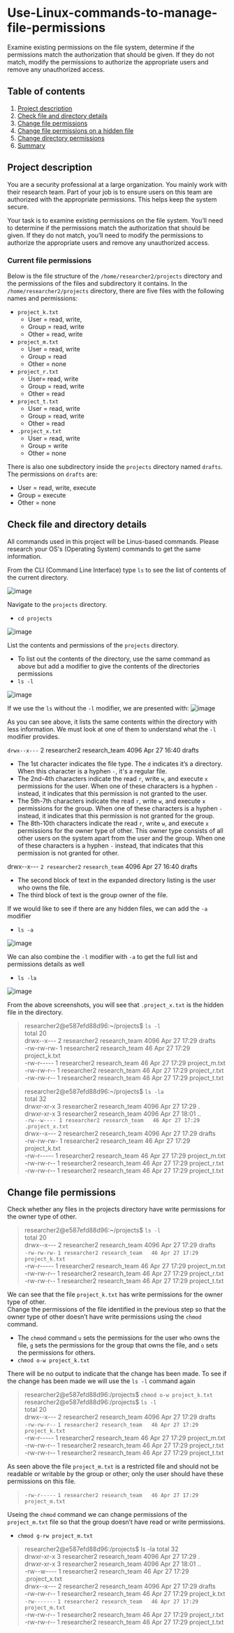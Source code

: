 # Use-Linux-commands-to-manage-file-permissions
Examine existing permissions on the file system, determine if the permissions match the authorization that should be given. If they do not match, modify the permissions to authorize the appropriate users and remove any unauthorized access.

## Table of contents

1. [Project description](#description)
2. [Check file and directory details](#details)
3. [Change file permissions](#permissions)
4. [Change file permissions on a hidden file](#permissions2)
5. [Change directory permissions](#permissions3)
6. [Summary](#permissions4)

## Project description <a name="description">
You are a security professional at a large organization. You mainly work with their research team. Part of your job is to ensure users on this team are authorized with the appropriate permissions. This helps keep the system secure. 

Your task is to examine existing permissions on the file system. You’ll need to determine if the permissions match the authorization that should be given. If they do not match, you’ll need to modify the permissions to authorize the appropriate users and remove any unauthorized access.

### Current file permissions
Below is the file structure of the `/home/researcher2/projects` directory
and the permissions of the files and subdirectory it contains.
In the `/home/researcher2/projects` directory, there are five files with the following
names and permissions:
* `project_k.txt`
  * User = read, write,
  * Group = read, write
  * Other = read, write
* `project_m.txt`
  * User = read, write
  * Group = read
  * Other = none
* `project_r.txt`
  * User= read, write
  * Group = read, write
  * Other = read
* `project_t.txt`
  * User = read, write
  * Group = read, write
  * Other = read
* `.project_x.txt`
  * User = read, write
  * Group = write
  * Other = none

There is also one subdirectory inside the `projects` directory named `drafts`. The
permissions on `drafts` are:
* User = read, write, execute
* Group = execute
* Other = none

## Check file and directory details <a name="details">
All commands used in this project will be Linus-based commands. Please research your OS's (Operating System) commands to get the same information.

From the CLI (Command Line Interface) type `ls` to see the list of contents of the current directory.

![image](https://github.com/IzharSalvanaSyed/Use-Linux-commands-to-manage-file-permissions/assets/156041933/19fd024c-12fb-42e1-99a8-925af0cfbfe5)

Navigate to the `projects` directory. 
* `cd projects`

![image](https://github.com/IzharSalvanaSyed/Use-Linux-commands-to-manage-file-permissions/assets/156041933/22d3af9c-f9b9-40fe-886c-986c6916fdf9)

List the contents and permissions of the `projects` directory.
* To list out the contents of the directory, use the same command as above but add a modifier to give the contents of the directories permissions
* `ls -l`

![image](https://github.com/IzharSalvanaSyed/Use-Linux-commands-to-manage-file-permissions/assets/156041933/d8abc7c4-0dd9-46d1-a1f2-c08d43d09931)

If we use the `ls` without the `-l` modifier, we are presented with:
![image](https://github.com/IzharSalvanaSyed/Use-Linux-commands-to-manage-file-permissions/assets/156041933/1d74e277-a380-4173-ae30-642fd823741b)

As you can see above, it lists the same contents within the directory with less information. We must look at one of them to understand what the `-l` modifier provides.

`drwx--x---` 2 researcher2 research_team 4096 Apr 27 16:40 drafts

* The 1st character indicates the file type. The `d` indicates it’s a directory. When this character is a hyphen `-`, it's a regular file.
* The 2nd-4th characters indicate the read `r`, write `w`, and execute `x` permissions for the user. When one of these characters is a hyphen `-` instead, it indicates that this permission is not granted to the user.
* The 5th-7th characters indicate the read `r`, write `w`, and execute `x` permissions for the group. When one of these characters is a hyphen `-` instead, it indicates that this permission is not granted for the group.
* The 8th-10th characters indicate the read `r`, write `w`, and execute `x` permissions for the owner type of other. This owner type consists of all other users on the system apart from the user and the group. When one of these characters is a hyphen `-` instead, that indicates that this permission is not granted for other.

drwx--x--- `2 researcher2` `research_team` 4096 Apr 27 16:40 drafts

* The second block of text in the expanded directory listing is the user who owns the file.
* The third block of text is the group owner of the file.

If we would like to see if there are any hidden files, we can add the `-a` modifier 
* `ls -a`

![image](https://github.com/IzharSalvanaSyed/Use-Linux-commands-to-manage-file-permissions/assets/156041933/ad84e9e1-71c5-475e-8d4f-17d4303d738f)

We can also combine the `-l` modifier with `-a` to get the full list and permissions details  as well
* `ls -la`

![image](https://github.com/IzharSalvanaSyed/Use-Linux-commands-to-manage-file-permissions/assets/156041933/7a85af27-67be-407d-bd3f-aa651465de14)

From the above screenshots, you will see that `.project_x.txt` is the hidden file in the directory.

>researcher2@e587efd88d96:~/projects$ `ls -l`  
total 20  
drwx--x--- 2 researcher2 research_team 4096 Apr 27 17:29 drafts  
-rw-rw-rw- 1 researcher2 research_team   46 Apr 27 17:29 project_k.txt  
-rw-r----- 1 researcher2 research_team   46 Apr 27 17:29 project_m.txt  
-rw-rw-r-- 1 researcher2 research_team   46 Apr 27 17:29 project_r.txt  
-rw-rw-r-- 1 researcher2 research_team   46 Apr 27 17:29 project_t.txt  

>researcher2@e587efd88d96:~/projects$ `ls -la`  
total 32  
drwxr-xr-x 3 researcher2 research_team 4096 Apr 27 17:29 .  
drwxr-xr-x 3 researcher2 research_team 4096 Apr 27 18:01 ..  
`-rw--w---- 1 researcher2 research_team   46 Apr 27 17:29 .project_x.txt`  
drwx--x--- 2 researcher2 research_team 4096 Apr 27 17:29 drafts  
-rw-rw-rw- 1 researcher2 research_team   46 Apr 27 17:29 project_k.txt  
-rw-r----- 1 researcher2 research_team   46 Apr 27 17:29 project_m.txt  
-rw-rw-r-- 1 researcher2 research_team   46 Apr 27 17:29 project_r.txt  
-rw-rw-r-- 1 researcher2 research_team   46 Apr 27 17:29 project_t.txt  

## Change file permissions <a name="permissions">
Check whether any files in the projects directory have write permissions for the owner type of other.

>researcher2@e587efd88d96:~/projects$ `ls -l`  
total 20  
drwx--x--- 2 researcher2 research_team 4096 Apr 27 17:29 drafts  
`-rw-rw-rw-` `1 researcher2 research_team   46 Apr 27 17:29 project_k.txt`  
-rw-r----- 1 researcher2 research_team   46 Apr 27 17:29 project_m.txt  
-rw-rw-r-- 1 researcher2 research_team   46 Apr 27 17:29 project_r.txt  
-rw-rw-r-- 1 researcher2 research_team   46 Apr 27 17:29 project_t.txt

We can see that the file `project_k.txt` has write permissions for the owner type of other.  
Change the permissions of the file identified in the previous step so that the owner type of other doesn’t have write permissions using the `chmod` command.
* The `chmod` command `u` sets the permissions for the user who owns the file, `g` sets the permissions for the group that owns the file, and `o` sets the permissions for others.
* `chmod o-w project_k.txt`

There will be no output to indicate that the change has been made. To see if the change has been made we will use the `ls -l` command again

>researcher2@e587efd88d96:/projects$ `chmod o-w project_k.txt`   
researcher2@e587efd88d96:/projects$ `ls -l`  
total 20  
drwx--x--- 2 researcher2 research_team 4096 Apr 27 17:29 drafts  
`-rw-rw-r--` `1 researcher2 research_team   46 Apr 27 17:29 project_k.txt`  
-rw-r----- 1 researcher2 research_team   46 Apr 27 17:29 project_m.txt  
-rw-rw-r-- 1 researcher2 research_team   46 Apr 27 17:29 project_r.txt  
-rw-rw-r-- 1 researcher2 research_team   46 Apr 27 17:29 project_t.txt 

As seen above the file `project_m.txt` is a restricted file and should not be readable or writable by the group or other; only the user should have these permissions on this file.

>`-rw-r-----` `1 researcher2 research_team   46 Apr 27 17:29 project_m.txt`

Useing the `chmod` command we can change permissions of the `project_m.txt` file so that the group doesn’t have read or write permissions.
* `chmod g-rw project_m.txt`

>researcher2@e587efd88d96:/projects$ ls -la 
total 32  
drwxr-xr-x 3 researcher2 research_team 4096 Apr 27 17:29 .  
drwxr-xr-x 3 researcher2 research_team 4096 Apr 27 18:01 ..  
-rw--w---- 1 researcher2 research_team   46 Apr 27 17:29 .project_x.txt  
drwx--x--- 2 researcher2 research_team 4096 Apr 27 17:29 drafts  
-rw-rw-r-- 1 researcher2 research_team   46 Apr 27 17:29 project_k.txt  
`-rw-------` `1 researcher2 research_team   46 Apr 27 17:29 project_m.txt`  
-rw-rw-r-- 1 researcher2 research_team   46 Apr 27 17:29 project_r.txt  
-rw-rw-r-- 1 researcher2 research_team   46 Apr 27 17:29 project_t.txt  
